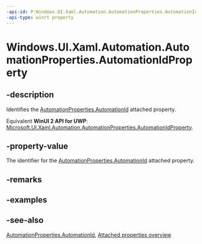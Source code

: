 ```yaml
---
-api-id: P:Windows.UI.Xaml.Automation.AutomationProperties.AutomationIdProperty
-api-type: winrt property
---
```


<!-- Property syntax
public Windows.UI.Xaml.DependencyProperty AutomationIdProperty { get; }
-->

# Windows.UI.Xaml.Automation.AutomationProperties.AutomationIdProperty

## -description
Identifies the [AutomationProperties.AutomationId](automationproperties_automationid.md) attached property.

Equivalent **WinUI 2 API for UWP**: [Microsoft.UI.Xaml.Automation.AutomationProperties.AutomationIdProperty](/windows/winui/api/microsoft.ui.xaml.automation.automationproperties.automationidproperty).

## -property-value
The identifier for the [AutomationProperties.AutomationId](automationproperties_automationid.md) attached property.

## -remarks

## -examples

## -see-also

[AutomationProperties.AutomationId](automationproperties_automationid.md), [Attached properties overview](/windows/uwp/xaml-platform/attached-properties-overview)
